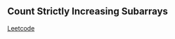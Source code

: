 ## Count Strictly Increasing Subarrays
[Leetcode](https://leetcode.com/problems/count-strictly-increasing-subarrays)
